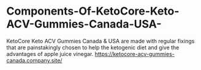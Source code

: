 # Components-Of-KetoCore-Keto-ACV-Gummies-Canada-USA-
KetoCore Keto ACV Gummies Canada &amp; USA are made with regular fixings that are painstakingly chosen to help the ketogenic diet and give the advantages of apple juice vinegar. https://ketocore-acv-gummies-canada.company.site/
